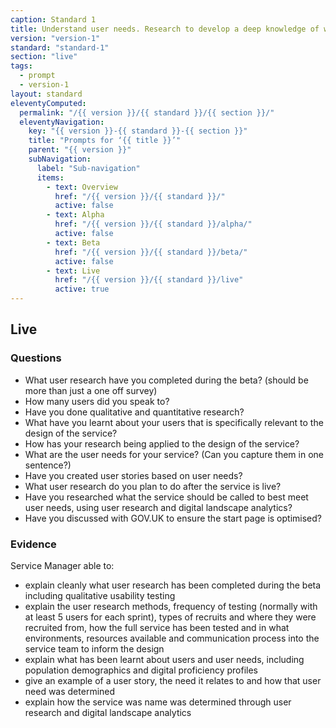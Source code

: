 ```yaml
---
caption: Standard 1
title: Understand user needs. Research to develop a deep knowledge of who the service users are and what that means for digital and assisted digital service design.
version: "version-1"
standard: "standard-1"
section: "live"
tags:
  - prompt
  - version-1
layout: standard
eleventyComputed:
  permalink: "/{{ version }}/{{ standard }}/{{ section }}/"
  eleventyNavigation:
    key: "{{ version }}-{{ standard }}-{{ section }}"
    title: "Prompts for ‘{{ title }}’"
    parent: "{{ version }}"
    subNavigation:
      label: "Sub-navigation"
      items:
        - text: Overview
          href: "/{{ version }}/{{ standard }}/"
          active: false
        - text: Alpha
          href: "/{{ version }}/{{ standard }}/alpha/"
          active: false
        - text: Beta
          href: "/{{ version }}/{{ standard }}/beta/"
          active: false
        - text: Live
          href: "/{{ version }}/{{ standard }}/live"
          active: true
---
```


## Live

### Questions

- What user research have you completed during the beta? (should be more than just a one off survey)
- How many users did you speak to?
- Have you done qualitative and quantitative research?
- What have you learnt about your users that is specifically relevant to the design of the service?
- How has your research being applied to the design of the service?
- What are the user needs for your service? (Can you capture them in one sentence?)
- Have you created user stories based on user needs?
- What user research do you plan to do after the service is live?
- Have you researched what the service should be called to best meet user needs, using user research and digital landscape analytics?
- Have you discussed with GOV.UK to ensure the start page is optimised?

### Evidence

Service Manager able to:

- explain cleanly what user research has been completed during the beta including qualitative usability testing
- explain the user research methods, frequency of testing (normally with at least 5 users for each sprint), types of recruits and where they were recruited from, how the full service has been tested and in what environments, resources available and communication process into the service team to inform the design
- explain what has been learnt about users and user needs, including population demographics and digital proficiency profiles
- give an example of a user story, the need it relates to and how that user need was determined
- explain how the service was name was determined through user research and digital landscape analytics
